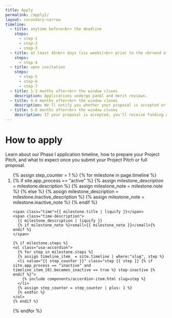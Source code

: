 ```yaml
---
title: Apply
permalink: /apply2/
layout: secondary-narrow
timeline:
  - title: anytime before<br> the deadline 
    steps:
      - step-1
      - step-2
      - step-3
  - title: at least 45<br> days (six weeks)<br> prior to the <br>end of the<br>submission window
    steps:
      - step-4
  - title: upon invitation
    steps:
      - step-5
      - step-6
      - step-7
  - title: 1-3 months after<br> the window closes 
    description: Applications undergo panel and merit reviews.
  - title: 4-6 months after<br> the window closes 
    description: We'll notify you whether your proposal is accepted or declined.
  - title: 5-6 months after<br> the window closes 
    description: If your proposal is accepted, you'll receive funding of up to $225,000.
---
```

<head>
<script type="text/javascript">
setTimeout(function(){var a=document.createElement("script");
var b=document.getElementsByTagName("script")[0];
a.src=document.location.protocol+"//script.crazyegg.com/pages/scripts/0041/5508.js?"+Math.floor(new Date().getTime()/3600000);
a.async=true;a.type="text/javascript";b.parentNode.insertBefore(a,b)}, 1);
</script>
</head>
<h1 class="page-title">How to apply</h1>

<p class="text-medium">
Learn about our Phase I application timeline, how to prepare your Project Pitch, and what to expect once you submit your Project Pitch or full proposal.</p>

<ol class="timeline {% if site.app_process == "inactive" %} timeline-inactive {% endif %}">
{% assign step_counter = 1 %}
{% for milestone in page.timeline %}
  <li class="timeline-step{% if milestone.deadline %} timeline-step-deadline{% endif %}">
    {% if site.app_process == "active" %}
      {% assign milestone_description = milestone.description %}
      {% assign milestone_note = milestone.note %}
    {% else %}
      {% assign milestone_description = milestone.inactive_description %}
      {% assign milestone_note = milestone.inactive_note %}
    {% endif %}

    <span class="time">{{ milestone.title | liquify }}</span>
    <span class="time-description">
      {{ milestone_description | liquify }}
      {% if milestone_note %}<small>{{ milestone_note }}</small>{% endif %}
    </span>

    {% if milestone.steps %}
    <ol class="usa-accordion">
      {% for step in milestone.steps %}
      {% assign timeline_item_ = site.timeline | where:"slug", step %}
      <li value="{{ step_counter }}" class="step {{ step }} {% if site.app_process == "inactive" and timeline_item_[0].becomes_inactive == true %} step-inactive {% endif %}">
        {% include components/accordion-item.html slug=step %}
      </li>
      {% assign step_counter = step_counter | plus: 1 %}
      {% endfor %}
    </ol>
    {% endif %}
  </li>
{% endfor %}
</ol>

